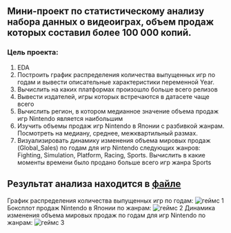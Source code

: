 ## Мини-проект по статистическому анализу набора данных о видеоиграх, объем продаж которых составил более 100 000 копий.

### Цель проекта:
1. EDA
2. Построить график распределения количества выпущенных игр по годам и вывести описательные характеристики переменной Year.
3. Вычислить на каких платформах произошло больше всего релизов
4. Вывести издателей, игры которых встречаются в датасете чаще всего
5. Вычислить регион, в котором медианное значение объема продаж игр Nintendo является наибольшим
6. Изучить объемы продаж игр Nintendo в Японии с разбивкой жанрам. Посмотреть на медиану, среднее, межквартильный размах.
7. Визуализировать динамику изменения объема мировых продаж (Global_Sales) по годам для игр Nintendo следующих жанров: Fighting, Simulation, Platform, Racing, Sports. Вычислить в какие моменты времени было продано больше всего игр жанра Sports

## Результат анализа находится в [файле]()
График распределения количества выпущенных игр по годам:
![геймс 1](https://github.com/belladzhu/statistic/assets/101130608/a248643c-c9b5-4972-992a-63d05388e4ee)
Боксплот продаж Nintendo в Японии по жанрам:
![геймс 2](https://github.com/belladzhu/statistic/assets/101130608/c90a78ae-3513-4657-9076-1a16a82240fb)
Динамика изменения объема мировых продаж по годам для игр Nintendo по жанрам:
![геймс 3](https://github.com/belladzhu/statistic/assets/101130608/088a1b57-6459-47b5-a3ad-1ea78b2a199b)
